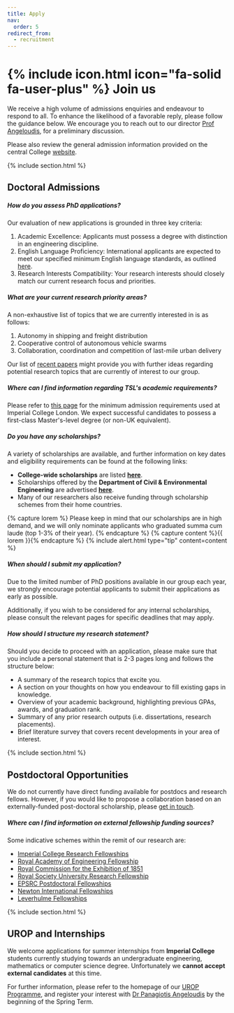 ```yaml
---
title: Apply
nav:
  order: 5
redirect_from: 
  - recruitment
---
```



# {% include icon.html icon="fa-solid fa-user-plus" %} Join us

We receive a high volume of admissions enquiries and endeavour to respond to all. To enhance the likelihood of a favorable reply, please follow the guidance below. We encourage you to reach out to our director [Prof Angeloudis](mailto:p.angeloudis@imperial.ac.uk), for a preliminary discussion.

Please also review the general admission information provided on the central College [website](https://www.imperial.ac.uk/study/pg/apply/how-to-apply/apply-for-a-research-programme-/).

{% include section.html %}

## Doctoral Admissions

##### How do you assess PhD applications?

Our evaluation of new applications is grounded in three key criteria:

1. Academic Excellence: Applicants must possess a degree with distinction in an engineering discipline.
2. English Language Proficiency: International applicants are expected to meet our specified minimum English language standards, as outlined [here](https://www.imperial.ac.uk/study/pg/apply/requirements/english/).
3. Research Interests Compatibility: Your research interests should closely match our current research focus and priorities.

##### What are your current research priority areas?

A non-exhaustive list of topics that we are currently interested in is as follows:

1. Autonomy in shipping and freight distribution
2. Cooperative control of autonomous vehicle swarms
3. Collaboration, coordination and competition of last-mile urban delivery

Our list of [recent papers](/papers/) might provide you with further ideas regarding potential research topics that are currently of interest to our group.

##### Where can I find information regarding TSL's academic requirements?

Please refer to [this page](http://www.imperial.ac.uk/study/pg/apply/requirements/pgacademic/) for the minimum admission requirements used at Imperial College London. We expect successful candidates to possess a first-class Master's-level degree (or non-UK equivalent).

##### Do you have any scholarships? 

A variety of scholarships are available, and further information on key dates and eligibility requirements can be found at the following links:

- **College-wide scholarships** are listed [**here**](https://www.imperial.ac.uk/study/fees-and-funding/scholarships-search/).
- Scholarships offered by the **Department of Civil & Environmental Engineering** are advertised [**here**](https://www.imperial.ac.uk/civil-engineering/prospective-students/postgraduate-research-admissions-phd/department-scholarships/).
- Many of our researchers also receive funding through scholarship schemes from their home countries.


{% capture lorem %}
Please keep in mind that our scholarships are in high demand, and we will only nominate applicants who graduated summa cum laude (top 1-3% of their year). 
{% endcapture %}
{% capture content %}{{ lorem }}{% endcapture %}
{% include alert.html type="tip" content=content %}




##### When should I submit my application?

Due to the limited number of PhD positions available in our group each year, we strongly encourage potential applicants to submit their applications as early as possible.

Additionally, if you wish to be considered for any internal scholarships, please consult the relevant pages for specific deadlines that may apply.

##### How should I structure my research statement?

Should you decide to proceed with an application, please make sure that you include a personal statement that is 2-3 pages long and follows the structure below: 

- A summary of the research topics that excite you.
- A section on your thoughts on how you endeavour to fill existing gaps in knowledge.
- Overview of your academic background, highlighting previous GPAs, awards, and graduation rank.
- Summary of any prior research outputs (i.e. dissertations, research placements). 
- Brief literature survey that covers recent developments in your area of interest. 

{% include section.html %}

## Postdoctoral Opportunities

<!-- {% capture content %}
**Update 01/11/20**

We are currently recruiting for an open Research Associate position in Autonomous Vehicle Operations. Applications are due on the 29th of November - more information is available [here](https://www.linkedin.com/pulse/postdoc-autonomous-vehicle-operations-imperial-london-angeloudis/).

{% endcapture %}

{%
  include alert.html
  type="info"
  content=content
%} -->


We do not currently have direct funding available for postdocs and research fellows. However, if you would like to propose a collaboration based on an externally-funded post-doctoral scholarship, please [get in touch](mailto:p.angeloudis@imperial.ac.uk).

##### Where can I find information on external fellowship funding sources?

 Some indicative schemes within the remit of our research are:

- [Imperial College Research Fellowships](https://www.imperial.ac.uk/research-fellowships)
- [Royal Academy of Engineering Fellowship](http://www.raeng.org.uk/grants-and-prizes/support-for-research/raeng-research-fellowship)
- [Royal Commission for the Exhibition of 1851](https://www.royalcommission1851.org/awards/)
- [Royal Society University Research Fellowship](https://royalsociety.org/grants/schemes/university-research/)
- [EPSRC Postdoctoral Fellowships](https://www.epsrc.ac.uk/skills/fellows/overview/)
- [Newton International Fellowships](https://royalsociety.org/grants-schemes-awards/grants/newton-international/)
- [Leverhulme Fellowships](https://www.leverhulme.ac.uk/funding/grant-schemes/early-career-fellowships)


{% include section.html %}

## UROP and Internships


We welcome applications for summer internships from **Imperial College** students currently studying towards an undergraduate engineering, mathematics or computer science degree. Unfortunately we **cannot accept external candidates** at this time. 

For further information, please refer to the homepage of our [UROP Programme](http://www.imperial.ac.uk/urop), and register your interest with [Dr Panagiotis Angeloudis](mailto:p.angeloudis@imperial.ac.uk) by the beginning of the Spring Term.

